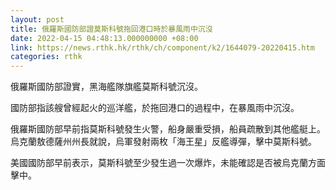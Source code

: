 ```yaml
---
layout: post
title: 俄羅斯國防部證莫斯科號拖回港口時於暴風雨中沉沒　
date: 2022-04-15 04:48:13.000000000 +08:00
link: https://news.rthk.hk/rthk/ch/component/k2/1644079-20220415.htm
categories: rthk
---
```


俄羅斯國防部證實，黑海艦隊旗艦莫斯科號沉沒。

國防部指該艘曾經起火的巡洋艦，於拖回港口的過程中，在暴風雨中沉沒。

俄羅斯國防部早前指莫斯科號發生火警，船身嚴重受損，船員疏散到其他艦艇上。烏克蘭敖德薩州州長就說，烏軍發射兩枚「海王星」反艦導彈，擊中莫斯科號。

美國國防部早前表示，莫斯科號至少發生過一次爆炸，未能確認是否被烏克蘭方面擊中。
